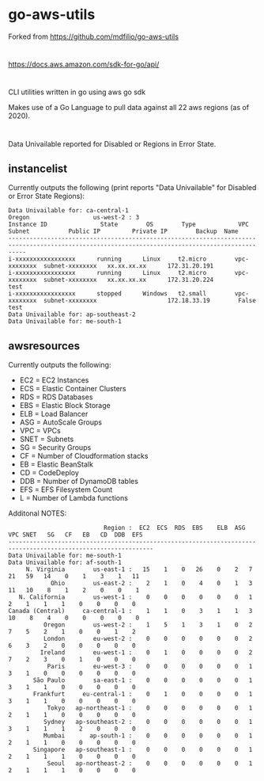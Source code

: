 # go-aws-utils
Forked from https://github.com/mdfilio/go-aws-utils
#
https://docs.aws.amazon.com/sdk-for-go/api/
#
CLI utilities written in go using aws go sdk

Makes use of a Go Language to pull data against all 22 aws regions (as of 2020).
#
Data Univailable reported for Disabled or Regions in Error State.


## instancelist

Currently outputs the following (print reports "Data Univailable" for Disabled or Error State Regions):

```
Data Univailable for: ca-central-1
Oregon                  us-west-2 : 3   
Instance ID               State        OS        Type            VPC            Subnet           Public IP         Private IP        Backup  Name
-------------------------------------------------------------------------------------------------------------------------------------------------
i-xxxxxxxxxxxxxxxxx      running      Linux     t2.micro        vpc-xxxxxxxx  subnet-xxxxxxxx   xx.xx.xx.xx      172.31.20.191
i-xxxxxxxxxxxxxxxxx      running      Linux     t2.micro        vpc-xxxxxxxx  subnet-xxxxxxxx   xx.xx.xx.xx      172.31.20.224               test
i-xxxxxxxxxxxxxxxxx      stopped      Windows   t2.small        vpc-xxxxxxxx  subnet-xxxxxxxx                    172.18.33.19        False   test
Data Univailable for: ap-southeast-2
Data Univailable for: me-south-1
```


## awsresources

Currently outputs the following:

* EC2 = EC2 Instances
* ECS = Elastic Container Clusters
* RDS = RDS Databases
* EBS = Elastic Block Storage
* ELB = Load Balancer
* ASG = AutoScale Groups
* VPC = VPCs 
* SNET = Subnets
* SG = Security Groups
* CF = Number of Cloudformation stacks
* EB = Elastic BeanStalk
* CD = CodeDeploy
* DDB = Number of DynamoDB tables
* EFS = EFS Filesystem Count
* L = Number of Lambda functions


Additonal NOTES:

```
                           Region :  EC2  ECS  RDS  EBS    ELB  ASG VPC SNET   SG   CF   EB   CD  DDB  EFS   
---------------------------------------------------------------------------------------------------------------
Data Univailable for: me-south-1
Data Univailable for: af-south-1
     N. Virginia        us-east-1 :   15    1    0   26    0    2   7   21   59   14    0    1    3    1   11
            Ohio        us-east-2 :    2    1    0    4    0    1   3   11   10    8    1    2    0    0    1
   N. California        us-west-1 :    0    0    0    0    0    0   1    2    1    1    1    0    0    0    0
Canada (Central)     ca-central-1 :    1    1    0    3    1    1   3   10    8    4    0    0    0    0    0
          Oregon        us-west-2 :    1    5    1    3    1    0   2    7    5    2    1    0    0    1    2
          London        eu-west-2 :    0    0    0    0    0    0   2    6    3    2    0    0    0    0    0
         Ireland        eu-west-1 :    0    1    0    0    0    0   2    7    2    3    0    1    0    0    0
           Paris        eu-west-3 :    0    0    0    0    0    0   1    3    1    0    0    0    0    0    0
       São Paulo        sa-east-1 :    0    0    0    0    0    0   1    3    1    1    0    0    0    0    0
       Frankfurt     eu-central-1 :    0    1    0    0    0    0   1    3    1    1    0    0    0    0    0
           Tokyo   ap-northeast-1 :    0    0    0    0    0    0   1    2    1    1    0    0    0    0    0
          Sydney   ap-southeast-2 :    0    0    0    0    0    0   1    3    1    1    1    2    0    0    0
          Mumbai       ap-south-1 :    0    0    0    0    0    0   1    2    1    1    0    0    0    0    0
       Singapore   ap-southeast-1 :    0    0    0    0    0    0   1    2    1    1    1    0    0    0    0
           Seoul   ap-northeast-2 :    0    0    0    0    0    0   1    2    1    1    1    0    0    0    0
```
